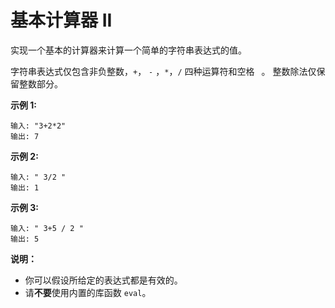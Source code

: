 # 基本计算器 II
实现一个基本的计算器来计算一个简单的字符串表达式的值。

字符串表达式仅包含非负整数，`+`， `-` ，`*`，`/` 四种运算符和空格` ` 。 整数除法仅保留整数部分。

**示例 1:**

    输入: "3+2*2"
    输出: 7
**示例 2:**

    输入: " 3/2 "
    输出: 1
**示例 3:**

    输入: " 3+5 / 2 "
    输出: 5
**说明：**

+ 你可以假设所给定的表达式都是有效的。
+ 请**不要**使用内置的库函数 `eval`。